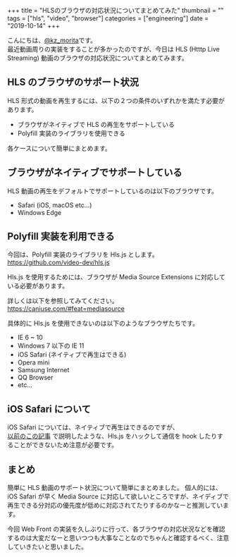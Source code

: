 +++
title = "HLSのブラウザの対応状況についてまとめてみた"
thumbnail = ""
tags = ["hls", "video", "browser"]
categories = ["engineering"]
date = "2019-10-14"
+++

こんにちは、[@kz_morita](https://twitter.com/kz_morita)です。\
最近動画周りの実装をすることが多かったのですが、今日は HLS (Htttp Live Streaming) 動画のブラウザの対応状況についてまとめてみます。

## HLS のブラウザのサポート状況

HLS 形式の動画を再生するには、以下の２つの条件のいずれかを満たす必要があります。

- ブラウザがネイティブで HLS の再生をサポートしている
- Polyfill 実装のライブラリを使用できる

各ケースについて簡単にまとめます。

## ブラウザがネイティブでサポートしている

HLS 動画の再生をデフォルトでサポートしているのは以下のブラウザです。

- Safari (iOS, macOS etc...)
- Windows Edge

## Polyfill 実装を利用できる

今回は、Polyfill 実装のライブラリを Hls.js とします。
https://github.com/video-dev/hls.js

Hls.js を使用するためには、ブラウザが Media Source Extensions に対応している必要があります。

詳しくは以下を参照してみてください。
https://caniuse.com/#feat=mediasource

具体的に Hls.js を使用できないのは以下のようなブラウザたちです。

- IE 6 ~ 10
- Windows 7 以下の IE 11
- iOS Safari (ネイティブで再生はできる)
- Opera mini
- Samsung Internet
- QQ Browser
- etc...

## iOS Safari について

iOS Safari については、ネイティブで再生はできるのですが、\
[以前のこの記事](/posts/hook_decryptkey_request_on_hls_js/) で説明したような、Hls.js をハックして通信を hook したりすることができないため注意が必要です。

## まとめ

簡単に HLS 動画のサポート状況について簡単にまとめました。
個人的には、 iOS Safari が早く Media Source に対応して欲しいところですが、ネイディブで再生できる分対応の優先度が低めに対応されてたりするのかなーと推測しています。

今回 Web Front の実装を久しぶりに行って、各ブラウザの対応状況などを確認するのは大変だなーと思いつつも大事なことなのでちゃんと確認するべく、注意していきたいと思いました。
